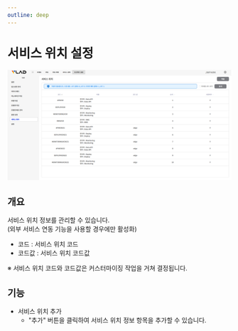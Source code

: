 ```yaml
---
outline: deep
---
```


# 서비스 위치 설정

![서비스 위치 설정](/public/ko/project/project-settings-service-location.png)


## 개요
서비스 위치 정보를 관리할 수 있습니다.  
(외부 서비스 연동 기능을 사용할 경우에만 활성화)

- 코드 : 서비스 위치 코드
- 코드값 : 서비스 위치 코드값


※ 서비스 위치 코드와 코드값은 커스터마이징 작업을 거쳐 결정됩니다.


## 기능
- 서비스 위치 추가
  - "추가" 버튼을 클릭하여 서비스 위치 정보 항목을 추가할 수 있습니다.

